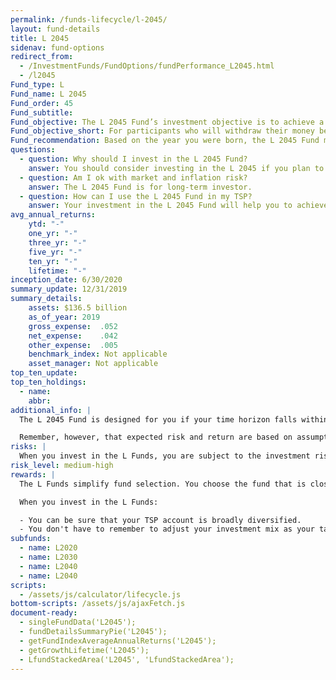 ```yaml
---
permalink: /funds-lifecycle/l-2045/
layout: fund-details
title: L 2045
sidenav: fund-options
redirect_from:
  - /InvestmentFunds/FundOptions/fundPerformance_L2045.html
  - /l2045
Fund_type: L
Fund_name: L 2045
Fund_order: 45
Fund_subtitle:
Fund_objective: The L 2045 Fund’s investment objective is to achieve a high level of growth with a low emphasis on preservation of assets. The Fund's allocation in the G, F, C, S, and I Funds is adjusted quarterly. The L 2045 Fund will roll into the L Income Fund automatically in July 2045 when its allocation becomes the same as the allocation of the L Income Fund.
Fund_objective_short: For participants who will withdraw their money beginning 2043 through 2047.
Fund_recommendation: Based on the year you were born, the L 2045 Fund may be a good choice for you because you could have decades until retirement and can ride out any fluctuations in the market.
questions:
  - question: Why should I invest in the L 2045 Fund?
    answer: You should consider investing in the L 2045 if you plan to withdraw from your account between 2043 – 2047.
  - question: Am I ok with market and inflation risk?
    answer: The L 2045 Fund is for long-term investor.
  - question: How can I use the L 2045 Fund in my TSP?
    answer: Your investment in the L 2045 Fund will help you to achieve the best expected return for the amount of expected risk that is appropriate for your time horizon. The L 2045 Fund makes the investing process easy for you because you do not have to figure out how to diversify your account or how and when to rebalance - it’s done for you.
avg_annual_returns:
    ytd: "-"
    one_yr: "-"
    three_yr: "-"
    five_yr: "-"
    ten_yr: "-"
    lifetime: "-"
inception_date: 6/30/2020
summary_update: 12/31/2019
summary_details:
    assets: $136.5 billion
    as_of_year: 2019
    gross_expense:  .052
    net_expense:    .042
    other_expense:  .005
    benchmark_index: Not applicable
    asset_manager: Not applicable
top_ten_update:
top_ten_holdings:
  - name:
    abbr:
additional_info: |
  The L 2045 Fund is designed for you if your time horizon falls within the 2043 through 2047 range. The asset allocation of this fund is adjusted quarterly, moving to a more conservative mix, gradually approaching that of the L Income Fund. Between quarterly adjustments, the asset allocation of the L 2045 Fund is maintained through daily rebalancing to the fund’s target allocation.

  Remember, however, that expected risk and return are based on assumptions about future economic conditions and investment performance. There is no guaranteed rate of return for any period, either short-term or long-term. For the fund’s historical returns, visit [Share Price History]({{ site.baseurl }}/fund-performance/share-price-history/). Past performance does not guarantee future results.
risks: |
  When you invest in the L Funds, you are subject to the investment risks associated with the G, F, C, S, and I funds. Your account is not guaranteed against loss. The L Funds can have periods of gain and loss, just as the individual TSP funds do.
risk_level: medium-high
rewards: |
  The L Funds simplify fund selection. You choose the fund that is closest to your target date (or, if your target date falls between the target dates that are offered, you can split your account between the two target date funds closest to your time horizon).

  When you invest in the L Funds:

  - You can be sure that your TSP account is broadly diversified.
  - You don't have to remember to adjust your investment mix as your target date approaches - it's done for you.
subfunds:
  - name: L2020
  - name: L2030
  - name: L2040
  - name: L2040
scripts:
  - /assets/js/calculator/lifecycle.js
bottom-scripts: /assets/js/ajaxFetch.js
document-ready:
  - singleFundData('L2045');
  - fundDetailsSummaryPie('L2045');
  - getFundIndexAverageAnnualReturns('L2045');
  - getGrowthLifetime('L2045');
  - LfundStackedArea('L2045', 'LfundStackedArea');
---
```

